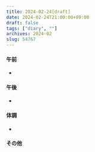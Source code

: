 ```yaml
---
title: 2024-02-24[draft]
date: 2024-02-24T21:00:00+09:00
draft: false
tags: ["diary", ""]
archives: 2024-02
slug: 54767
---
```

#### 午前
- 
#### 午後
- 
#### 体調
- 
#### その他